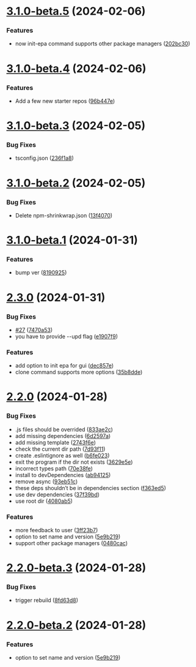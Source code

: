 # [3.1.0-beta.5](https://github.com/ProxityStudios/freshland/compare/v3.1.0-beta.4...v3.1.0-beta.5) (2024-02-06)


### Features

* now init-epa command supports other package managers ([202bc30](https://github.com/ProxityStudios/freshland/commit/202bc301fea2fb04e5ac113312f4ab1474116396))

# [3.1.0-beta.4](https://github.com/ProxityStudios/freshland/compare/v3.1.0-beta.3...v3.1.0-beta.4) (2024-02-06)


### Features

* Add a few new starter repos ([96b447e](https://github.com/ProxityStudios/freshland/commit/96b447ee68ffc8ac9c2c661b033d6e5ee158bd8c))

# [3.1.0-beta.3](https://github.com/ProxityStudios/freshland/compare/v3.1.0-beta.2...v3.1.0-beta.3) (2024-02-05)


### Bug Fixes

* tsconfig.json ([236f1a8](https://github.com/ProxityStudios/freshland/commit/236f1a8ac41f2c31038fc4cb59594d658e9f5cbc))

# [3.1.0-beta.2](https://github.com/ProxityStudios/freshland/compare/v3.1.0-beta.1...v3.1.0-beta.2) (2024-02-05)


### Bug Fixes

* Delete npm-shrinkwrap.json ([13f4070](https://github.com/ProxityStudios/freshland/commit/13f4070f54a504491e6667f77b1632c199a586b8))

# [3.1.0-beta.1](https://github.com/ProxityStudios/freshland/compare/v3.0.1-beta.1...v3.1.0-beta.1) (2024-01-31)

### Features

-  bump ver ([8190925](https://github.com/ProxityStudios/freshland/commit/819092549c8661058a867bc22f49dd478a234752))

# [2.3.0](https://github.com/ProxityStudios/freshland/compare/v2.2.0...v2.3.0) (2024-01-31)

### Bug Fixes

-  [#27](https://github.com/ProxityStudios/freshland/issues/27) ([7470a53](https://github.com/ProxityStudios/freshland/commit/7470a53058fdb4a845b09522ef5a84c26385f8e2))
-  you have to provide --upd flag ([e1907f9](https://github.com/ProxityStudios/freshland/commit/e1907f9694cb05af95f397a74f2a5e29800cca43))

### Features

-  add option to init epa for gui ([dec857e](https://github.com/ProxityStudios/freshland/commit/dec857e765478faffa7f52e9c1edf0f36e00eae5))
-  clone command supports more options ([35b8dde](https://github.com/ProxityStudios/freshland/commit/35b8ddebf35f17a451d04c2cbeafadb2bc6292c6))

# [2.2.0](https://github.com/ProxityStudios/freshland/compare/v2.1.0...v2.2.0) (2024-01-28)

### Bug Fixes

-  .js files should be overrided ([833ae2c](https://github.com/ProxityStudios/freshland/commit/833ae2c7055b84b72e99df927d2842d17bf1d6a1))
-  add missing dependencies ([6d2597a](https://github.com/ProxityStudios/freshland/commit/6d2597a613e361e88df96c8b01fa7f36d3a50076))
-  add missing template ([2743f6e](https://github.com/ProxityStudios/freshland/commit/2743f6e079e979652827e238717f99fbba02a012))
-  check the current dir path ([7d93f11](https://github.com/ProxityStudios/freshland/commit/7d93f11beb4184572776d37c6beb597eafe6bb1f))
-  create .eslintignore as well ([b6fe023](https://github.com/ProxityStudios/freshland/commit/b6fe0238a2847b82f1ec118284d287a99e78d809))
-  exit the program if the dir not exists ([3629e5e](https://github.com/ProxityStudios/freshland/commit/3629e5e8ca4c03103ffda71b042e6a64b8a14c43))
-  incorrect types path ([70e38fe](https://github.com/ProxityStudios/freshland/commit/70e38fefa6f4cf8afcda37da4322f18395de75bb))
-  install to devDependencies ([ab94125](https://github.com/ProxityStudios/freshland/commit/ab94125be2fae482c31ebc99a32d6394e3825c50))
-  remove async ([93eb51c](https://github.com/ProxityStudios/freshland/commit/93eb51c85496826e5ee057fc63ebb60964a3fa49))
-  these deps shouldn’t be in dependencies section ([f363ed5](https://github.com/ProxityStudios/freshland/commit/f363ed50595c6f2bda519ee1da22b795af3f59e2))
-  use dev dependencies ([37f39bd](https://github.com/ProxityStudios/freshland/commit/37f39bda231abfea685cc294165f8e81ba0b9a07))
-  use root dir ([4080ab5](https://github.com/ProxityStudios/freshland/commit/4080ab55de3682e5bbb34911291ac4c4ae18861a))

### Features

-  more feedback to user ([3ff23b7](https://github.com/ProxityStudios/freshland/commit/3ff23b72b69870d2ad0eded851ed2923aaa00158))
-  option to set name and version ([5e9b219](https://github.com/ProxityStudios/freshland/commit/5e9b219795624bc76b27cece267e65efb0e77273))
-  support other package managers ([0480cac](https://github.com/ProxityStudios/freshland/commit/0480cac2b8d9ff463e06a1ff2bcb2fdef41eb3d8))

# [2.2.0-beta.3](https://github.com/ProxityStudios/freshland/compare/v2.2.0-beta.2...v2.2.0-beta.3) (2024-01-28)

### Bug Fixes

-  trigger rebuild ([8fd63d8](https://github.com/ProxityStudios/freshland/commit/8fd63d8c414f0a28e08ec351579bc82378d2973e))

# [2.2.0-beta.2](https://github.com/ProxityStudios/freshland/compare/v2.2.0-beta.1...v2.2.0-beta.2) (2024-01-28)

### Features

-  option to set name and version ([5e9b219](https://github.com/ProxityStudios/freshland/commit/5e9b219795624bc76b27cece267e65efb0e77273))
